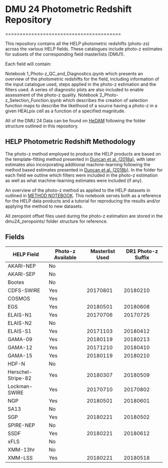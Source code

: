 # DMU 24 Photometric Redshift Repository
========================================

This repository contains all the HELP photometric redshifts (photo-zs) across the various HELP fields. These catalogues include photo-z estimates for subsets of the corresponding field masterlists (DMU1).

Each field will contain:

Notebook 1_Photo-z_QC_and_Diagnostics.ipynb which presents an overview of the photometric redshifts for the field, including information of the input catalogue used, steps applied in the photo-z estimation and the filters used. A series of diagnostic plots are also included to enable assessment of the photo-z quality.
Notebook 2_Photo-z_Selection_Function.ipynb which describes the creation of selection function maps to describe the likelihood of a source having a photo-z in a given HEALpix cell as a function of a specified magnitude.

All of the DMU 24 Data can be found on [HeDAM](http://hedam.lam.fr/HELP/data/dmu_products/dmu24/) following the folder structure outlined in this repository.

## HELP Photometric Redshift Methodology

The photo-z method employed to produce the HELP products are based on the template-fitting method presented in [Duncan et al. (2018a)](https://ui.adsabs.harvard.edu/link_gateway/2018MNRAS.473.2655D/doi:10.1093/mnras/stx2536), with later estimates also incorporating additional machine-learning following the method based estimates presented in [Duncan et al. (2018b)](https://ui.adsabs.harvard.edu/link_gateway/2018MNRAS.477.5177D/doi:10.1093/mnras/sty940). In the folder for each field we outline which filters were included in the photo-z estimation as well as what machine-learning estimates were included (if any).

An overview of the photo-z method as applied to the HELP datasets in outlined in [METHOD NOTEBOOK](Method). This notebook serves both as a reference for the HELP data products and a tutorial for reproducing the results and/or applying the method to new datasets.

All zeropoint offset files used during the photo-z estimation are stored in the dmu24_zeropoints/ folder structure for reference.

## Fields

HELP Field            | Photo-z Available | Masterlist Used | DR1 Photo-z Suffix
----------------------|-------------------|-----------------|--------------------
AKARI-NEP             | No | |
AKARI-SEP             | No | |
Bootes                | No | |
CDFS-SWIRE            | Yes | 20170801 | 20180210
COSMOS                | Yes | |
EGS                   | Yes | 20180501 | 20180608
ELAIS-N1              | Yes | 20170706 | 20170725
ELAIS-N2              | No | |
ELAIS-S1              | Yes | 20171103 | 20180412
GAMA-09               | Yes | 20180119 | 20180213
GAMA-12               | Yes | 20171210 | 20180410
GAMA-15               | Yes | 20180119 | 20180210
HDF-N                 | No | |
Herschel-Stripe-82    | Yes | 20180307 | 20180509
Lockman-SWIRE         | Yes | 20170710 | 20170802
NGP                   | Yes | 20180501 | 20180601
SA13                  | No | |
SGP                   | Yes | 20180221 | 20180502
SPIRE-NEP             | No | |
SSDF                  | Yes | 20180221 | 20180612
xFLS                  | No | |
XMM-13hr              | No | |
XMM-LSS               | Yes | 20180221 | 20180518

